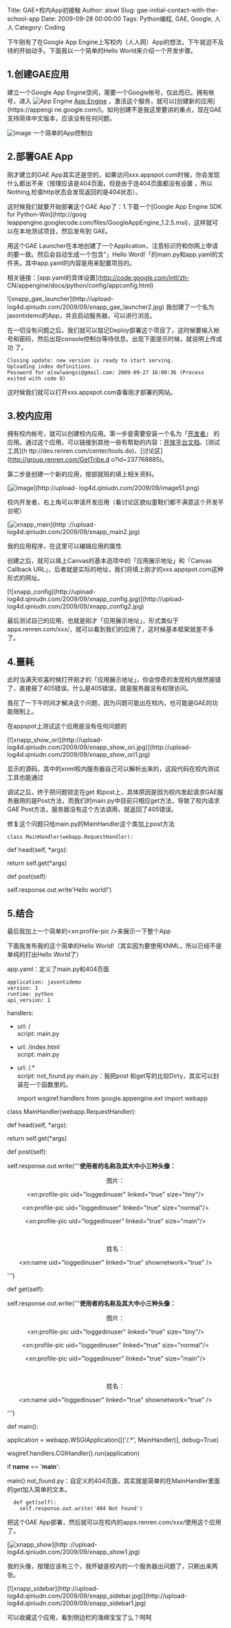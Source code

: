 Title: GAE+校内App初接触
Author: alswl
Slug: gae-initial-contact-with-the-school-app
Date: 2009-09-28 00:00:00
Tags: Python编程, GAE, Google, 人人
Category: Coding

下午刚有了在Google App Engine上写校内（人人网）App的想法，下午就迫不及待的开始动手。下面我以一个简单的Hello
World来介绍一个开发步骤。

## 1.创建GAE应用

建立一个Google App Engine空间，需要一个Google帐号，仅此而已。拥有帐号，进入 ![App
Engine](https://www.google.com/accounts/ah/ah20x20.gif) [App
Engine](http://code.google.com/appengine/) ，激活这个服务，就可以[创建新的应用](https://appengi
ne.google.com/)。如何创建不是我这里要讲的重点，现在GAE支持简体中文版本，应该没有任何问题。

![image](http://upload-log4d.qiniudn.com/2009/09/image3.png) 一个简单的App控制台

## 2.部署GAE App

刚才建立的GAE App其实还是空的，如果访问xxx.appspot.com时候，你会发现什么都出不来（按理应该是404页面，但是由于连404页面都没有设置
，所以Nothing,检查http状态会发现返回的是404状态）。

这时候我们就要开始部署这个GAE App了：1.下载一个[Google App Engine SDK for Python-Win](http://goog
leappengine.googlecode.com/files/GoogleAppEngine_1.2.5.msi)，这样就可以在本地测试项目，然后发布到
GAE。

用这个GAE Launcher在本地创建了一个Application，注意标识符和你网上申请的要一致。然后会自动生成一个包含"」Hello
Word!「的main.py和app.yaml的文件夹。其中app.yaml的内容是用来配置项目的。

相关链接：[app.yaml的具体设置](http://code.google.com/intl/zh-
CN/appengine/docs/python/config/appconfig.html)

![xnapp_gae_launcher](http://upload-
log4d.qiniudn.com/2009/09/xnapp_gae_launcher2.jpg)
我创建了一个名为jasontidemo的App，并且启动服务器，可以进行浏览。

在一切没有问题之后，我们就可以惦记Deploy部署这个项目了，这时候要输入帐号和密码，然后出现console控制台等待信息。出现下面提示时候，就说明上传成功
了。

    
    Closing update: new version is ready to start serving.
    Uploading index definitions.
    Password for alswlwangzi@gmail.com: 2009-09-27 16:00:36 (Process exited with code 0)

这时候我们就可以打开xxx.appspot.com查看刚才部署的网站。

## 3.校内应用

拥有校内帐号，就可以创建校内应用。第一步是需要安装一个名为「[开发者](http://app.renren.com/developers/home.do)」
的应用。通过这个应用，可以链接到其他一些有帮助的内容：[开放平台文档](http://wiki.dev.renren.com/wiki/)、[测试工具](h
ttp://dev.renren.com/center/tools.do)、[讨论区](http://group.renren.com/GetTribe.d
o?id=237768885)。

第二步是创建一个新的应用，按部就班的填上相关资料。

[![image](http://upload-log4d.qiniudn.com/2009/09/image5.png)](http://upload-
log4d.qiniudn.com/2009/09/image51.png)

校内开发者，右上角可以申请开发应用（看讨论区貌似童鞋们都不满意这个开发平台呢）

[![xnapp_main](http://upload-log4d.qiniudn.com/2009/09/xnapp_main.jpg)](http
://upload-log4d.qiniudn.com/2009/09/xnapp_main2.jpg)

我的应用程序，在这里可以编辑应用的属性

创建之后，就可以填上Canvas的基本选项中的「应用展示地址」和「Canvas Callback
URL」，后者就是实际的地址，我们将填上刚才的xxx.appspot.com这种形式的网址。

[![xnapp_config](http://upload-
log4d.qiniudn.com/2009/09/xnapp_config.jpg)](http://upload-
log4d.qiniudn.com/2009/09/xnapp_config2.jpg)

最后测试自己的应用，也就是刚才「应用展示地址」，形式类似于apps.renren.com/xxx/，就可以看到我们的应用了，这时候基本框架就差不多了。

## 4.噩耗

此时当满天欢喜时候打开刚才的「应用展示地址」，你会惊奇的发现校内居然报错了，直接报了405错误。什么是405错误，就是服务器没有权限访问。

我花了一下午时间才解决这个问题，因为问题可能出在校内，也可能是GAE的功能限制上。

在appspot上测试这个应用是没有任何问题的

[![xnapp_show_ori](http://upload-
log4d.qiniudn.com/2009/09/xnapp_show_ori.jpg)](http://upload-
log4d.qiniudn.com/2009/09/xnapp_show_ori1.jpg)

显示的源码，其中的xnml校内服务器自己可以解析出来的，这段代码在校内测试工具也能通过

调试之后，终于把问题锁定在get
和post上，具体原因是因为校内发起请求GAE服务器用的是Post方法，而我们的main.py中目前只相应get方法，导致了校内请求GAE
Post方法，服务器没有这个方法调用，就返回了405错误。

修复这个问题只给main.py的MainHandler这个类加上post方法

    
    class MainHandler(webapp.RequestHandler):

def head(self, *args):

return self.get(*args)

def post(self):

self.response.out.write'Hello world!')

## 5.结合

最后我加上一个简单的<xn:profile-pic />来展示一下整个App

下面我发布我的这个简单的Hello World!（其实因为要使用XNML，所以已经不是单纯的打出Hello World了）

app.yaml：定义了main.py和404页面

    
    application: jasontidemo
    version: 1
    runtime: python
    api_version: 1

handlers:

- url: /  
script: main.py

- url: /index.html  
script: main.py

- url: /.*  
script: not_found.py main.py：我把post 和get写的比较Dirty，其实可以封装在一个函数里的。

    
    import wsgiref.handlers
    from google.appengine.ext import webapp

class MainHandler(webapp.RequestHandler):

def head(self, *args):

return self.get(*args)

def post(self):

self.response.out.write('''<b>使用者的名称及其大中小三种头像：</b>

<div style="text-align: center;">

图片：

<xn:profile-pic uid="loggedinuser" linked="true" size="tiny"/>

<xn:profile-pic uid="loggedinuser" linked="true" size="normal"/>

<xn:profile-pic uid="loggedinuser" linked="true" size="main"/>

<br />

姓名：

<xn:name uid="loggedinuser" linked="true" shownetwork="true" />

</div>''')

def get(self):

self.response.out.write('''<b>使用者的名称及其大中小三种头像：</b>

<div style="text-align: center;">

图片：

<xn:profile-pic uid="loggedinuser" linked="true" size="tiny"/>

<xn:profile-pic uid="loggedinuser" linked="true" size="normal"/>

<xn:profile-pic uid="loggedinuser" linked="true" size="main"/>

<br />

姓名：

<xn:name uid="loggedinuser" linked="true" shownetwork="true" />

</div>''')

def main():

application = webapp.WSGIApplication([('/.*', MainHandler)], debug=True)

wsgiref.handlers.CGIHandler().run(application)

if __name__ == '__main__':

main() not_found.py：自定义的404页面，其实就是简单的在MainHandler里面的get加入简单的文本。

    
      def get(self):
        self.response.out.write('404 Not Found')

把这个GAE App部署，然后就可以在校内的apps.renren.com/xxx/使用这个应用了。

[![xnapp_show](http://upload-log4d.qiniudn.com/2009/09/xnapp_show.jpg)](http
://upload-log4d.qiniudn.com/2009/09/xnapp_show1.jpg)

我的头像，按理应该有三个，我怀疑是校内的一个服务器出问题了，只刷出来两张。

[![xnapp_sidebar](http://upload-
log4d.qiniudn.com/2009/09/xnapp_sidebar.jpg)](http://upload-
log4d.qiniudn.com/2009/09/xnapp_sidebar1.jpg)

可以收藏这个应用，看到侧边栏的海绵宝宝了么？呵呵

